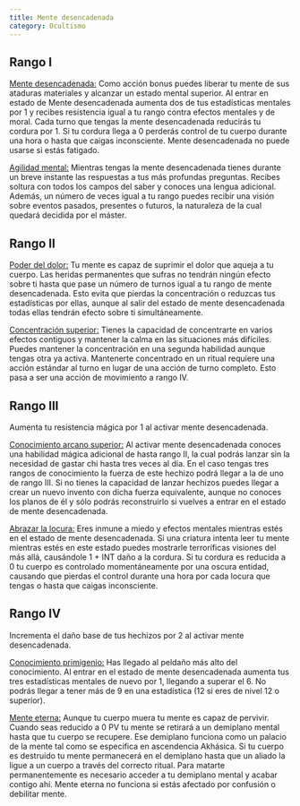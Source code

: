 ```yaml
---
title: Mente desencadenada
category: Ocultismo
---
```


## Rango I

<u>Mente desencadenada:</u> Como acción bonus puedes liberar tu mente de sus ataduras materiales y alcanzar un estado mental superior. Al entrar en estado de Mente desencadenada aumenta dos de tus estadísticas mentales por 1 y recibes resistencia igual a tu rango contra efectos mentales y de moral. Cada turno que tengas la mente desencadenada reducirás tu cordura por 1. Si tu cordura llega a 0 perderás control de tu cuerpo durante una hora o hasta que caigas inconsciente. Mente desencadenada no puede usarse si estás fatigado.

<u>Agilidad mental:</u> Mientras tengas la mente desencadenada tienes durante un breve instante las respuestas a tus más profundas preguntas. Recibes soltura con todos los campos del saber y conoces una lengua adicional. Además, un número de veces igual a tu rango puedes recibir una visión sobre eventos pasados, presentes o futuros, la naturaleza de la cual quedará decidida por el máster.  

## Rango II

<u>Poder del dolor:</u> Tu mente es capaz de suprimir el dolor que aqueja a tu cuerpo. Las heridas permanentes que sufras no tendrán ningún efecto sobre ti hasta que pase un número de turnos igual a tu rango de mente desencadenada. Esto evita que pierdas la concentración o reduzcas tus estadísticas por ellas, aunque al salir del estado de mente desencadenada todas ellas tendrán efecto sobre ti simultáneamente.

<u>Concentración superior:</u> Tienes la capacidad de concentrarte en varios efectos contiguos y mantener la calma en las situaciones más difíciles. Puedes mantener la concentración en una segunda habilidad aunque tengas otra ya activa. Mantenerte concentrado en un ritual requiere una acción estándar al turno en lugar de una acción de turno completo. Esto pasa a ser una acción de movimiento a rango IV.

## Rango III

Aumenta tu resistencia mágica por 1 al activar mente desencadenada.

<u>Conocimiento arcano superior:</u> Al activar mente desencadenada conoces una habilidad mágica adicional de hasta rango II, la cual podrás lanzar sin la necesidad de gastar chi hasta tres veces al día. En el caso tengas tres rangos de conocimiento la fuerza de este hechizo podrá llegar a la de uno de rango III. Si no tienes la capacidad de lanzar hechizos puedes llegar a crear un nuevo invento con dicha fuerza equivalente, aunque no conoces los planos de él y sólo podrás reconstruirlo si vuelves a entrar en el estado de mente desencadenada.

<u>Abrazar la locura:</u> Eres inmune a miedo y efectos mentales mientras estés en el estado de mente desencadenada. Si una criatura intenta leer tu mente mientras estés en este estado puedes mostrarle terroríficas visiones del más allá, causándole 1 + INT daño a la cordura. Si tu cordura es reducida a 0 tu cuerpo es controlado momentáneamente por una oscura entidad, causando que pierdas el control durante una hora por cada locura que tengas o hasta que caigas inconsciente.

## Rango IV

Incrementa el daño base de tus hechizos por 2 al activar mente desencadenada.

<u>Conocimiento primigenio:</u> Has llegado al peldaño más alto del conocimiento. Al entrar en el estado de mente desencadenada aumenta tus tres estadísticas mentales de nuevo por 1, llegando a superar el 6. No podrás llegar a tener más de 9 en una estadística (12 si eres de nivel 12 o superior).

<u>Mente eterna:</u> Aunque tu cuerpo muera tu mente es capaz de pervivir. Cuando seas reducido a 0 PV tu mente se retirará a un demiplano mental hasta que tu cuerpo se recupere. Ese demiplano funciona como un palacio de la mente tal como se especifica en ascendencia Akhásica. Si tu cuerpo es destruido tu mente permanecerá en el demiplano hasta que un aliado la ligue a un cuerpo a través del correcto ritual. Para matarte permanentemente es necesario acceder a tu demiplano mental y acabar contigo ahí. Mente eterna no funciona si estás afectado por confusión o debilitar mente.